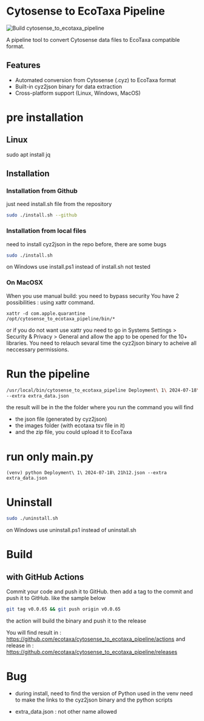 # Cytosense to EcoTaxa Pipeline

<img src="https://github.com/ecotaxa/cytosense_to_ecotaxa_pipeline/actions/workflows/build.yml/badge.svg" alt="Build cytosense_to_ecotaxa_pipeline"/>


A pipeline tool to convert Cytosense data files to EcoTaxa compatible format.
## Features

- Automated conversion from Cytosense (.cyz) to EcoTaxa format
- Built-in cyz2json binary for data extraction
- Cross-platform support (Linux, Windows, MacOS)

# pre installation
## Linux
sudo apt  install jq 

## Installation

### Installation from Github

just need install.sh file from the repository

```bash
sudo ./install.sh --github
```

### Installation from local files
need to install cyz2json in the repo before, there are some bugs
```bash
sudo ./install.sh
```

on Windows use install.ps1 instead of install.sh not tested



### On MacOSX
When you use manual build: you need to bypass security 
You have 2 possibilities :
using xattr command.
```
xattr -d com.apple.quarantine  /opt/cytosense_to_ecotaxa_pipeline/bin/*
```
or if you do not want use xattr you need to go in Systems Settings > Security & Privacy > General and allow the app to be opened for the 10+ libraries. You need to relauch sevaral time the cyz2json binary to acheive all neccessary permissions.


# Run the pipeline

```bash
/usr/local/bin/cytosense_to_ecotaxa_pipeline Deployment\ 1\ 2024-07-18\ 21h12.cyz 
--extra extra_data.json
```
the result will be in the the folder where you run the command
you will find
+ the json file (generated by cyz2json)
+ the images folder (with ecotaxa tsv file in it)
+ and the zip file, you could upload it to EcoTaxa

# run only main.py
```
(venv) python Deployment\ 1\ 2024-07-18\ 21h12.json --extra extra_data.json
```

# Uninstall

```bash
sudo ./uninstall.sh
```

on Windows use uninstall.ps1 instead of uninstall.sh


# Build


## with GitHub Actions
Commit your code and push it to GitHub.
then add a tag to the commit and push it to GitHub. like the sample below
```bash
git tag v0.0.65 && git push origin v0.0.65
```
the action will build the binary and push it to the release

You will find result in : https://github.com/ecotaxa/cytosense_to_ecotaxa_pipeline/actions
and release in : https://github.com/ecotaxa/cytosense_to_ecotaxa_pipeline/releases

# Bug

+ during install, need to find the version of Python used in the venv
need to make the links to the cyz2json binary and the python scripts

+ extra_data.json : not other name allowed

